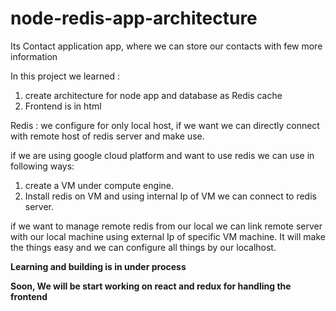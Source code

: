 # node-redis-app-architecture

Its Contact application app, where we can store our contacts with few more information

In this project we learned :
1. create architecture for node app and database as Redis cache
2. Frontend is in html

Redis : we configure for only local host, if we want we can directly connect with remote host of redis server and make use.

if we are using google cloud platform and want to use redis we can use in following ways:
1. create a VM under compute engine.
2. Install redis on VM and using internal Ip of VM we can connect to redis server.

if we want to manage remote redis from our local we can link remote server with our local machine using external Ip of specific VM machine.
It will make the things easy and we can configure all things by our localhost.

**Learning and building is in under process**

**Soon, We will be start working on react and redux for handling the frontend**
